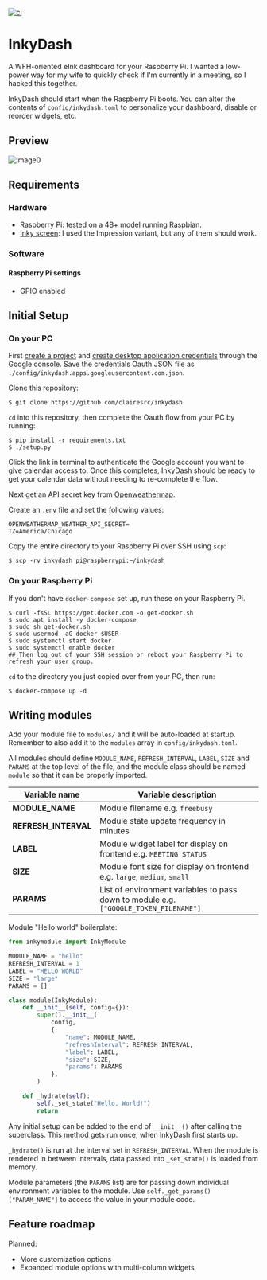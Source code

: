[![ci](https://github.com/clairesrc/inkydash/actions/workflows/build.yml/badge.svg)](https://github.com/clairesrc/inkydash/actions/workflows/build.yml)
# InkyDash
A WFH-oriented eInk dashboard for your Raspberry Pi. I wanted a low-power way for my wife to quickly check if I'm currently in a meeting, so I hacked this together.

InkyDash should start when the Raspberry Pi boots. You can alter the contents of `config/inkydash.toml` to personalize your dashboard, disable or reorder widgets, etc.

## Preview

![image0](https://user-images.githubusercontent.com/22794371/189393215-f9f5f492-9d88-431c-9473-89ad479f4bf0.jpeg)

## Requirements
### Hardware
- Raspberry Pi: tested on a 4B+ model running Raspbian.
- [Inky screen](https://shop.pimoroni.com/products/inky-impression-5-7?variant=32298701324371): I used the Impression variant, but any of them should work.
### Software
#### Raspberry Pi settings
- GPIO enabled

## Initial Setup
### On your PC
First [create a project](https://developers.google.com/workspace/guides/create-project) and [create desktop application credentials](https://developers.google.com/workspace/guides/create-credentials) through the Google console.
Save the credentials Oauth JSON file as `./config/inkydash.apps.googleusercontent.com.json`.

Clone this repository:
```
$ git clone https://github.com/clairesrc/inkydash
```

`cd` into this repository, then complete the Oauth flow from your PC by running:
```
$ pip install -r requirements.txt
$ ./setup.py
```

Click the link in terminal to authenticate the Google account you want to give calendar access to. Once this completes, InkyDash should be ready to get your calendar data without needing to re-complete the flow. 

Next get an API secret key from [Openweathermap](https://openweathermap.org). 

Create an `.env` file and set the following values:
```
OPENWEATHERMAP_WEATHER_API_SECRET=
TZ=America/Chicago
```

Copy the entire directory to your Raspberry Pi over SSH using `scp`:
```
$ scp -rv inkydash pi@raspberrypi:~/inkydash
```



### On your Raspberry Pi
If you don't have `docker-compose` set up, run these on your Raspberry Pi.
```
$ curl -fsSL https://get.docker.com -o get-docker.sh
$ sudo apt install -y docker-compose
$ sudo sh get-docker.sh
$ sudo usermod -aG docker $USER
$ sudo systemctl start docker
$ sudo systemctl enable docker
## Then log out of your SSH session or reboot your Raspberry Pi to refresh your user group. 
```

`cd` to the directory you just copied over from your PC, then run:
```
$ docker-compose up -d
```


## Writing modules
Add your module file to `modules/` and it will be auto-loaded at startup. Remember to also add it to the `modules` array in `config/inkydash.toml`.

All modules should define `MODULE_NAME`, `REFRESH_INTERVAL`, `LABEL`, `SIZE` and `PARAMS` at the top level of the file, and the module class should be named `module` so that it can be properly imported.

| Variable name        | Variable description                                                                  |
|----------------------|---------------------------------------------------------------------------------------|
| **MODULE_NAME**      | Module filename e.g. `freebusy`                                                       |
| **REFRESH_INTERVAL** | Module state update frequency in minutes                                              |
| **LABEL**            | Module widget label for display on frontend e.g. `MEETING STATUS`                     |
| **SIZE**             | Module font size for display on frontend e.g. `large`, `medium`, `small`              |
| **PARAMS**           | List of environment variables to pass down to module e.g. `["GOOGLE_TOKEN_FILENAME"]` |

Module "Hello world" boilerplate:
```python
from inkymodule import InkyModule

MODULE_NAME = "hello"
REFRESH_INTERVAL = 1
LABEL = "HELLO WORLD"
SIZE = "large"
PARAMS = []

class module(InkyModule):
    def __init__(self, config={}):
        super().__init__(
            config,
            {
                "name": MODULE_NAME, 
                "refreshInterval": REFRESH_INTERVAL,
                "label": LABEL,
                "size": SIZE,
                "params": PARAMS
            },
        )

    def _hydrate(self):
        self._set_state("Hello, World!")
        return
```

Any initial setup can be added to the end of `__init__()` after calling the superclass. This method gets run once, when InkyDash first starts up.

`_hydrate()` is run at the interval set in `REFRESH_INTERVAL`. When the module is rendered in between intervals, data passed into `_set_state()` is loaded from memory.

Module parameters (the `PARAMS` list) are for passing down individual environment variables to the module. Use `self._get_params()["PARAM_NAME"]` to access the value in your module code. 

## Feature roadmap
Planned:
- More customization options
- Expanded module options with multi-column widgets
